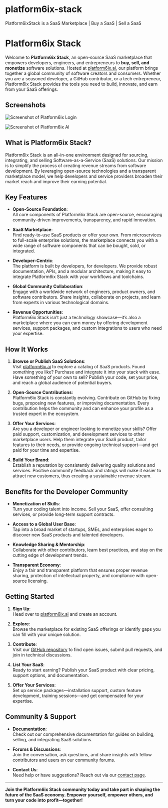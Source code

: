 # platform6ix-stack
Platform6ixStack is a SaaS Marketplace | Buy a SaaS | Sell a SaaS

# Platform6ix Stack

Welcome to **Platform6ix Stack**, an open-source SaaS marketplace that empowers developers, engineers, and entrepreneurs to **buy, sell, and monetize** software solutions. Hosted at [platform6ix.ai](https://platform6ix.ai), our platform brings together a global community of software creators and consumers. Whether you are a seasoned developer, a GitHub contributor, or a tech entrepreneur, Platform6ix Stack provides the tools you need to build, innovate, and earn from your SaaS offerings.

## Screenshots

![Screenshot of Platform6ix Login](https://github.com/Platform6ixInc/platform6ix-stack/blob/main/screenshots/platform6ix_1.png)


![Screenshot of Platform6ix AI](https://github.com/Platform6ixInc/platform6ix-stack/blob/main/screenshots/platform6ix_3.png)

## What is Platform6ix Stack?

Platform6ix Stack is an all-in-one environment designed for sourcing, integrating, and selling Software-as-a-Service (SaaS) solutions. Our mission is to simplify the process of creating revenue streams from software development. By leveraging open-source technologies and a transparent marketplace model, we help developers and service providers broaden their market reach and improve their earning potential.

## Key Features

- **Open-Source Foundation**:  
  All core components of Platform6ix Stack are open-source, encouraging community-driven improvements, transparency, and rapid innovation.

- **SaaS Marketplace**:  
  Find ready-to-use SaaS products or offer your own. From microservices to full-scale enterprise solutions, the marketplace connects you with a wide range of software components that can be bought, sold, or integrated.

- **Developer-Centric**:  
  The platform is built by developers, for developers. We provide robust documentation, APIs, and a modular architecture, making it easy to integrate Platform6ix Stack with your workflows and toolchains.

- **Global Community Collaboration**:  
  Engage with a worldwide network of engineers, product owners, and software contributors. Share insights, collaborate on projects, and learn from experts in various technological domains.

- **Revenue Opportunities**:  
  Platform6ix Stack isn’t just a technology showcase—it’s also a marketplace where you can earn money by offering development services, support packages, and custom integrations to users who need your expertise.

## How It Works

1. **Browse or Publish SaaS Solutions**:  
   Visit [platform6ix.ai](https://platform6ix.ai) to explore a catalog of SaaS products. Found something you like? Purchase and integrate it into your stack with ease. Have something of your own to sell? Publish your code, set your price, and reach a global audience of potential buyers.

2. **Open-Source Contributions**:  
   Platform6ix Stack is constantly evolving. Contribute on GitHub by fixing bugs, proposing new features, or improving documentation. Every contribution helps the community and can enhance your profile as a trusted expert in the ecosystem.

3. **Offer Your Services**:  
   Are you a developer or engineer looking to monetize your skills? Offer paid support, customization, and development services to other marketplace users. Help them integrate your SaaS product, tailor features to their needs, or provide ongoing technical support—and get paid for your time and expertise.

4. **Build Your Brand**:  
   Establish a reputation by consistently delivering quality solutions and services. Positive community feedback and ratings will make it easier to attract new customers, thus creating a sustainable revenue stream.

## Benefits for the Developer Community

- **Monetization of Skills**:  
  Turn your coding talent into income. Sell your SaaS, offer consulting services, or provide long-term support contracts.

- **Access to a Global User Base**:  
  Tap into a broad market of startups, SMEs, and enterprises eager to discover new SaaS products and talented developers.

- **Knowledge Sharing & Mentorship**:  
  Collaborate with other contributors, learn best practices, and stay on the cutting edge of development trends.

- **Transparent Economy**:  
  Enjoy a fair and transparent platform that ensures proper revenue sharing, protection of intellectual property, and compliance with open-source licensing.

## Getting Started

1. **Sign Up**:  
   Head over to [platform6ix.ai](https://platform6ix.ai) and create an account.

2. **Explore**:  
   Browse the marketplace for existing SaaS offerings or identify gaps you can fill with your unique solution.

3. **Contribute**:  
   Visit our [GitHub repository](https://github.com/Platform6ixInc/platform6ix-stack) to find open issues, submit pull requests, and join in technical discussions.

4. **List Your SaaS**:  
   Ready to start earning? Publish your SaaS product with clear pricing, support options, and documentation.

5. **Offer Your Services**:  
   Set up service packages—installation support, custom feature development, training sessions—and get compensated for your expertise.

## Community & Support

- **Documentation**:  
  Check out our comprehensive documentation for guides on building, selling, and integrating SaaS solutions.

- **Forums & Discussions**:  
  Join the conversation, ask questions, and share insights with fellow contributors and users on our community forums.

- **Contact Us**:  
  Need help or have suggestions? Reach out via our [contact page](https://platform6ix.com/contact).

---

**Join the Platform6ix Stack community today and take part in shaping the future of the SaaS economy. Empower yourself, empower others, and turn your code into profit—together!**

